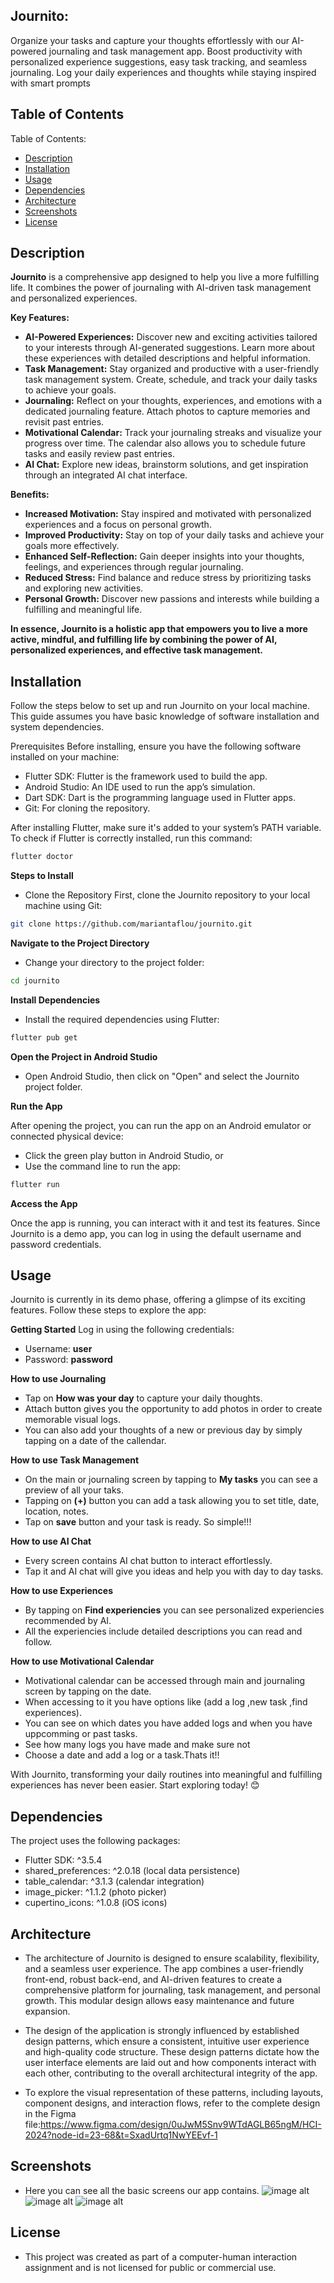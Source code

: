 ## Journito:
Organize your tasks and capture your thoughts effortlessly with our AI-powered journaling and task management app. Boost productivity with personalized experience suggestions, easy task tracking, and seamless journaling. Log your daily experiences and thoughts while staying inspired with smart prompts



## Table of Contents
Table of Contents:
- [Description](#description)
- [Installation](#installation)
- [Usage](#usage)
- [Dependencies](#dependencies)
- [Architecture](#architecture)
- [Screenshots](#screenshots)
- [License](#license)


## Description

**Journito** is a comprehensive app designed to help you live a more fulfilling life. It combines the power of journaling with AI-driven task management and personalized experiences. 

**Key Features:**

* **AI-Powered Experiences:** Discover new and exciting activities tailored to your interests through AI-generated suggestions. Learn more about these experiences with detailed descriptions and helpful information.
* **Task Management:** Stay organized and productive with a user-friendly task management system. Create, schedule, and track your daily tasks to achieve your goals.
* **Journaling:** Reflect on your thoughts, experiences, and emotions with a dedicated journaling feature. Attach photos to capture memories and revisit past entries.
* **Motivational Calendar:** Track your journaling streaks and visualize your progress over time. The calendar also allows you to schedule future tasks and easily review past entries.
* **AI Chat:** Explore new ideas, brainstorm solutions, and get inspiration through an integrated AI chat interface.

**Benefits:**

* **Increased Motivation:** Stay inspired and motivated with personalized experiences and a focus on personal growth.
* **Improved Productivity:** Stay on top of your daily tasks and achieve your goals more effectively.
* **Enhanced Self-Reflection:** Gain deeper insights into your thoughts, feelings, and experiences through regular journaling.
* **Reduced Stress:** Find balance and reduce stress by prioritizing tasks and exploring new activities.
* **Personal Growth:** Discover new passions and interests while building a fulfilling and meaningful life.

**In essence, Journito is a holistic app that empowers you to live a more active, mindful, and fulfilling life by combining the power of AI, personalized experiences, and effective task management.**



## Installation 
Follow the steps below to set up and run Journito on your local machine. This guide assumes you have basic knowledge of software installation and system dependencies.

Prerequisites
Before installing, ensure you have the following software installed on your machine:

* Flutter SDK: Flutter is the framework used to build the app.
* Android Studio: An IDE used to run the app’s simulation.
* Dart SDK: Dart is the programming language used in Flutter apps.
* Git: For cloning the repository.

After installing Flutter, make sure it's added to your system’s PATH variable. To check if Flutter is correctly installed, run this command:
```bash
flutter doctor
```
**Steps to Install**
* Clone the Repository
First, clone the Journito repository to your local machine using Git:
```bash
git clone https://github.com/mariantaflou/journito.git
```

**Navigate to the Project Directory**
* Change your directory to the project folder:
```bash
cd journito
```
**Install Dependencies**
* Install the required dependencies using Flutter:
```bash
flutter pub get
```

**Open the Project in Android Studio**
* Open Android Studio, then click on "Open" and select the Journito project folder.

**Run the App**

After opening the project, you can run the app on an Android emulator or connected physical device:
* Click the green play button in Android Studio, or
* Use the command line to run the app:
```bash
flutter run
```

**Access the App**

Once the app is running, you can interact with it and test its features. Since Journito is a demo app, you can log in using the default username and password credentials.


## Usage   
Journito is currently in its demo phase, offering a glimpse of its exciting features. Follow these steps to explore the app:

**Getting Started**
Log in using the following credentials:<br>
* Username: **user**
* Password: **password**

**How to use Journaling**
* Tap on **How was your day** to capture your daily thoughts.
* Attach button gives you the opportunity to add photos in order to create memorable visual logs.
* You can also add your thoughts of a new or previous day by simply tapping on a date of the callendar.


**How to use Task Management**
* On the main or journaling screen by tapping to **My tasks** you can see a preview of all your taks.
* Tapping on **(+)** button you can add a task allowing you to set title, date, location, notes.
* Tap on **save** button and your task is ready. So simple!!!

**How to use AI Chat**
* Every screen contains AI chat button to interact effortlessly.
* Tap it and AI chat will give you ideas and help you with day to day tasks.

**How to use Experiences**
* By tapping on **Find experiencies** you can see personalized experiencies recommended by AI.
* All the experiencies include detailed descriptions you can read and follow.

**How to use Motivational Calendar**
* Motivational calendar can be accessed through main and journaling screen by tapping on the date.
* When accessing to it you have options like (add a log ,new task ,find experiences).
* You can see on which dates you have added logs and when you have uppcomming or past tasks.
* See how many logs you have made and make sure not
* Choose a date and add a log or a task.Thats it!!


With Journito, transforming your daily routines into meaningful and fulfilling
experiences has never been easier. Start exploring today! 😊



## Dependencies
The project uses the following packages:
* Flutter SDK: ^3.5.4
* shared_preferences: ^2.0.18 (local data persistence)
* table_calendar: ^3.1.3 (calendar integration)
* image_picker: ^1.1.2 (photo picker)
* cupertino_icons: ^1.0.8 (iOS icons)



## Architecture
* The architecture of Journito is designed to ensure scalability, flexibility, and a seamless user experience. The app combines a user-friendly front-end, robust back-end, and AI-driven features to create a comprehensive platform for journaling, task management, and personal growth. This modular design allows easy maintenance and future expansion.

* The design of the application is strongly influenced by established design patterns, which ensure a consistent, intuitive user experience and high-quality code structure. These design patterns dictate how the user interface elements are laid out and how components interact with each other, contributing to the overall architectural integrity of the app.

* To explore the visual representation of these patterns, including layouts, component designs, and interaction flows, refer to the complete design in the Figma file:https://www.figma.com/design/0uJwM5Snv9WTdAGLB65ngM/HCI-2024?node-id=23-68&t=SxadUrtq1NwYEEvf-1




## Screenshots 
* Here you can see all the basic screens our app contains.
 ![image alt](https://github.com/mariantaflou/journito/blob/a86553637b1a53bd81e1c6996b809d1cd79fbc15/Screenshot%202025-01-08%201.jpg)
 ![image alt](https://github.com/mariantaflou/journito/blob/4b1e78c8484e768629f4e6cf1ba03d7c48c3ca7b/Screenshot%202025-01-08%202.jpg)
 ![image alt](https://github.com/mariantaflou/journito/blob/4b1e78c8484e768629f4e6cf1ba03d7c48c3ca7b/Screenshot%202025-01-08%203.jpg)


## License
* This project was created as part of a computer-human interaction assignment and is not licensed for public or commercial use.





